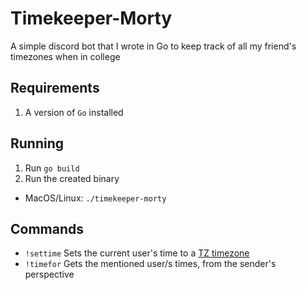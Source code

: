 # Timekeeper-Morty

A simple discord bot that I wrote in Go to keep track of all my friend's timezones when in college

## Requirements

1. A version of `Go` installed

## Running

1. Run `go build`
1. Run the created binary
  * MacOS/Linux: `./timekeeper-morty`

## Commands

* `!settime` Sets the current user's time to a [TZ timezone](https://en.wikipedia.org/wiki/List_of_tz_database_time_zones)
* `!timefor` Gets the mentioned user/s times, from the sender's perspective
